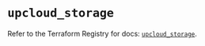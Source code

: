# `upcloud_storage`

Refer to the Terraform Registry for docs: [`upcloud_storage`](https://registry.terraform.io/providers/upcloudltd/upcloud/5.0.1/docs/resources/storage).

